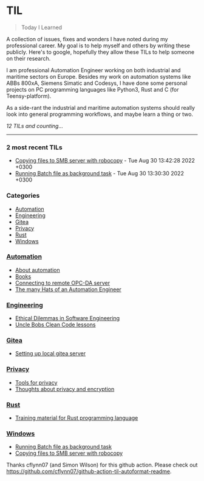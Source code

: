 # TIL
> Today I Learned

A collection of issues, fixes and wonders I have noted during my professional
career. My goal is to help myself and others by writing these publicly. Here's
to google, hopefully they allow these TILs to help someone on their research.

I am professional Automation Engineer working on both industrial and maritime
sectors on Europe. Besides my work on automation systems like ABBs 800xA,
Siemens Simatic and Codesys, I have done some personal projects on PC programming
languages like Python3, Rust and C (for Teensy-platform).

As a side-rant the industrial and maritime automation systems should really
look into general programming workflows, and maybe learn a thing or two.


_12 TILs and counting..._

---

### 2 most recent TILs

- [Copying files to SMB server with robocopy](Windows/robocopy-file-backup.md) - Tue Aug 30 13:42:28 2022 +0300
- [Running Batch file as background task](Windows/Configure-batch-as-background-task.md) - Tue Aug 30 13:30:30 2022 +0300

### Categories

- [Automation](#Automation)
- [Engineering](#Engineering)
- [Gitea](#Gitea)
- [Privacy](#Privacy)
- [Rust](#Rust)
- [Windows](#Windows)

### [Automation](#Automation)
- [About automation](Automation/about.md)
- [Books](Automation/books.md)
- [Connecting to remote OPC-DA server](Automation/connecting-to-remote-opcda-server.md)
- [The many Hats of an Automation Engineer](Automation/many-hats-of-automation-engineer.md)

### [Engineering](#Engineering)
- [Ethical Dilemmas in Software Engineering](Engineering/ethical-dilemmas-in-engineering.md)
- [Uncle Bobs Clean Code lessons](Engineering/uncle-bob-clean-code.md)

### [Gitea](#Gitea)
- [Setting up local gitea server](Gitea/setting-up-local-gitea-server.md)

### [Privacy](#Privacy)
- [Tools for privacy](Privacy/privacy-tools.md)
- [Thoughts about privacy and encryption](Privacy/thoughts-privacy-encryption.md)

### [Rust](#Rust)
- [Training material for Rust programming language](Rust/training-material.md)

### [Windows](#Windows)
- [Running Batch file as background task](Windows/Configure-batch-as-background-task.md)
- [Copying files to SMB server with robocopy](Windows/robocopy-file-backup.md)

Thanks cflynn07 (and Simon Wilson) for this github action. Please check out https://github.com/cflynn07/github-action-til-autoformat-readme.

